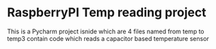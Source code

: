 <h1>RaspberryPI Temp reading project</h1>
This is a Pycharm project isnide which are 4 files named from temp to temp3 contain code which reads a capacitor based temperature sensor